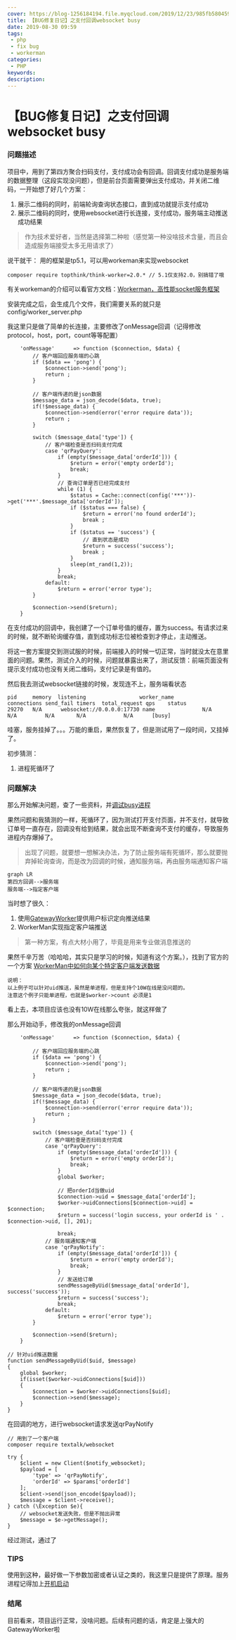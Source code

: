 ```yaml
---
cover: https://blog-1256184194.file.myqcloud.com/2019/12/23/985fb58045930.jpg
title: 【BUG修复日记】之支付回调websocket busy
date: 2019-08-30 09:59
tags: 
 - php
 - fix bug
 - workerman
categories:
 - PHP
keywords:
description:
---
```


# 【BUG修复日记】之支付回调websocket busy

### 问题描述
项目中，用到了第四方聚合扫码支付，支付成功会有回调。回调支付成功是服务端的数据整理（这段实现没问题），但是前台页面需要弹出支付成功，并关闭二维码，一开始想了好几个方案：
1. 展示二维码的同时，前端轮询查询状态接口，直到成功就提示支付成功
2. 展示二维码的同时，使用websocket进行长连接，支付成功，服务端主动推送成功结果

> 作为技术爱好者，当然是选择第二种啦（感觉第一种没啥技术含量，而且会造成服务端接受太多无用请求了）

说干就干：
用的框架是tp5.1，可以用workeman来实现websocket
```
composer require topthink/think-worker=2.0.* // 5.1仅支持2.0，别搞错了哦
```
有关workeman的介绍可以看官方文档：[Workerman，高性能socket服务框架](http://doc.workerman.net/)

安装完成之后，会生成几个文件，我们需要关系的就只是config/worker_server.php

我这里只是做了简单的长连接，主要修改了onMessage回调（记得修改protocol，host，port，count等等配置）
```
    'onMessage'      => function ($connection, $data) {
        // 客户端回应服务端的心跳
        if ($data == 'pong') {
            $connection->send('pong');
            return ;
        }

        // 客户端传递的是json数据
        $message_data = json_decode($data, true);
        if(!$message_data) {
            $connection->send(error('error require data'));
            return ;
        }

        switch ($message_data['type']) {
            // 客户端检查是否扫码支付完成
            case 'qrPayQuery':
                if (empty($message_data['orderId'])) {
                    $return = error('empty orderId');
                    break;
                }
                // 查询订单是否已经完成支付
                while (1) {
                    $status = Cache::connect(config('***'))->get('***'.$message_data['orderId']);
                    if ($status === false) {
                        $return = error('no found orderId');
                        break ;
                    }
                    if ($status == 'success') {
                        // 直到状态是成功
                        $return = success('success');
                        break ;
                    }
                    sleep(mt_rand(1,2));
                }
                break;
            default:
                $return = error('error type');
        }

        $connection->send($return);
    }
```
在支付成功的回调中，我创建了一个订单号值的缓存，置为success。有请求过来的时候，就不断轮询缓存值，直到成功标志位被检查到才停止，主动推送。

将这一套方案提交到测试服的时候，前端接入的时候一切正常，当时就没太在意里面的问题。果然，测试介入的时候，问题就暴露出来了，测试反馈：前端页面没有提示支付成功也没有关闭二维码，支付记录是有值的。

然后我去测试websocket链接的时候，发现连不上，服务端看状态
```
pid     memory  listening                 worker_name        connections send_fail timers  total_request qps    status
29270   N/A      websocket://0.0.0.0:17730 name               N/A          N/A         N/A       N/A            N/A      [busy]
```
哇塞，服务挂掉了。。。万能的重启，果然恢复了，但是测试用了一段时间，又挂掉了。

初步猜测：
1. 进程死循环了

### 问题解决

那么开始解决问题，查了一些资料，并[调试busy进程](http://doc.workerman.net/debug/busy-process.html)

果然问题和我猜测的一样，死循环了，因为测试打开支付页面，并不支付，就导致订单号一直存在，回调没有给到结果，就会出现不断查询不支付的缓存，导致服务进程内存爆掉了。

> 出现了问题，就要想一想解决办法，为了防止服务端有死循环，那么就要抛弃掉轮询查询，而是改为回调的时候，通知服务端，再由服务端通知客户端

```
graph LR
第四方回调-->服务端
服务端-->指定客户端
```
当时想了很久：
1. 使用[GatewayWorker](http://doc2.workerman.net/)提供用户标识定向推送结果
2. WorkerMan实现指定客户端推送

> 第一种方案，有点大材小用了，毕竟是用来专业做消息推送的

果然千辛万苦（哈哈哈，其实只是学习的时候，知道有这个方案。），找到了官方的一个方案 [WorkerMan中如何向某个特定客户端发送数据](http://doc.workerman.net/faq/send-data-to-client.html)
```
说明：
以上例子可以针对uid推送，虽然是单进程，但是支持个10W在线是没问题的。
注意这个例子只能单进程，也就是$worker->count 必须是1
```
看上去，本项目应该也没有10W在线那么夸张，就这样做了

那么开始动手，修改我的onMessage回调
```
    'onMessage'      => function ($connection, $data) {

        // 客户端回应服务端的心跳
        if ($data == 'pong') {
            $connection->send('pong');
            return ;
        }

        // 客户端传递的是json数据
        $message_data = json_decode($data, true);
        if(!$message_data) {
            $connection->send(error('error require data'));
            return ;
        }

        switch ($message_data['type']) {
            // 客户端检查是否扫码支付完成
            case 'qrPayQuery':
                if (empty($message_data['orderId'])) {
                    $return = error('empty orderId');
                    break;
                }
                global $worker;

                // 把orderId当做uid
                $connection->uid = $message_data['orderId'];
                $worker->uidConnections[$connection->uid] = $connection;
                $return = success('login success, your orderId is ' . $connection->uid, [], 201);

                break;
            // 服务端通知客户端
            case 'qrPayNotify':
                if (empty($message_data['orderId'])) {
                    $return = error('empty orderId');
                    break;
                }
                // 发送给订单
                sendMessageByUid($message_data['orderId'], success('success'));
                $return = success('success');
                break;
            default:
                $return = error('error type');
        }

        $connection->send($return);
    }
    
// 针对uid推送数据
function sendMessageByUid($uid, $message)
{
    global $worker;
    if(isset($worker->uidConnections[$uid]))
    {
        $connection = $worker->uidConnections[$uid];
        $connection->send($message);
    }
}
```
在回调的地方，进行websocket请求发送qrPayNotify
```
// 用到了一个客户端
composer require textalk/websocket
```
```
try {
    $client = new Client($notify_websocket);
    $payload = [
        'type' => 'qrPayNotify',
        'orderId' => $params['orderId']
    ];
    $client->send(json_encode($payload));
    $message = $client->receive();
} catch (\Exception $e){
    // websocket发送失败，但是不抛出异常
    $message = $e->getMessage();
}
```

经过测试，通过了

### TIPS
使用到这种，最好做一下参数加密或者认证之类的，我这里只是提供了原理。服务进程记得加上[开机启动](http://doc.workerman.net/faq/start-with-system.html)

### 结尾
目前看来，项目运行正常，没啥问题。后续有问题的话，肯定是上强大的GatewayWorker啦